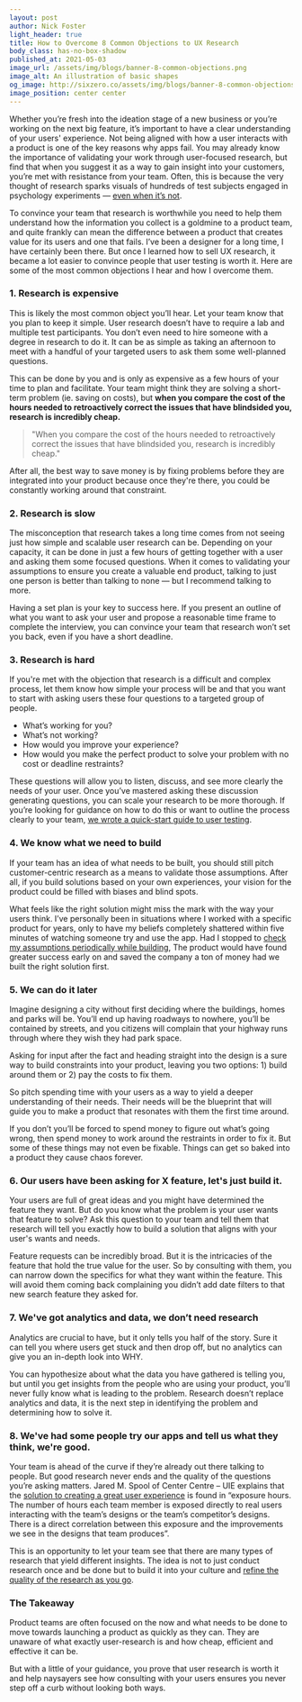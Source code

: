 ```yaml
---
layout: post
author: Nick Foster
light_header: true
title: How to Overcome 8 Common Objections to UX Research
body_class: has-no-box-shadow
published_at: 2021-05-03
image_url: /assets/img/blogs/banner-8-common-objections.png
image_alt: An illustration of basic shapes
og_image: http://sixzero.co/assets/img/blogs/banner-8-common-objections--og.png
image_position: center center
---
```


Whether you’re fresh into the ideation stage of a new business or you’re working on the next big feature, it’s important to have a clear understanding of your users' experience. Not being aligned with how a user interacts with a product is one of the key reasons why apps fail.
You may already know the importance of validating your work through user-focused research, but find that when you suggest it as a way to gain insight into your customers, you’re met with resistance from your team. Often, this is because the very thought of research sparks visuals of hundreds of test subjects engaged in psychology experiments — [even when it’s not](https://www.interaction-design.org/literature/article/user-research-what-it-is-and-why-you-should-do-it).

To convince your team that research is worthwhile you need to help them understand how the information you collect is a goldmine to a product team, and quite frankly can mean the difference between a product that creates value for its users and one that fails.
I’ve been a designer for a long time, I have certainly been there. But once I learned how to sell UX research, it became a lot easier to convince people that user testing is worth it.
Here are some of the most common objections I hear and how I overcome them.

### 1. Research is expensive

This is likely the most common object you’ll hear.  Let your team know that you plan to keep it simple. User research doesn’t have to require a lab and multiple test participants. You don’t even need to hire someone with a degree in research to do it. It can be as simple as taking an afternoon to meet with a handful of your targeted users to ask them some well-planned questions.

This can be done by you and is only as expensive as a few hours of your time to plan and facilitate. Your team might think they are solving a short-term problem (ie. saving on costs), but **when you compare the cost of the hours needed to retroactively correct the issues that have blindsided you, research is incredibly cheap.**

> "When you compare the cost of the hours needed to retroactively correct the issues that have blindsided you, research is incredibly cheap."

After all, the best way to save money is by fixing problems before they are integrated into your product because once they're there, you could be constantly working around that constraint.

### 2. Research is slow

The misconception that research takes a long time comes from not seeing just how simple and scalable user research can be. Depending on your capacity, it can be done in just a few hours of getting together with a user and asking them some focused questions. When it comes to validating your assumptions to ensure you create a valuable end product, talking to just one person is better than talking to none — but I recommend talking to more.

Having a set plan is your key to success here. If you present an outline of what you want to ask your user and propose a reasonable time frame to complete the interview, you can convince your team that research won’t set you back, even if you have a short deadline.

### 3. Research is hard

If you're met with the objection that research is a difficult and complex process, let them know how simple your process will be and that you want to start with asking users these four questions to a targeted group of people.

* What’s working for you?
* What’s not working?
* How would you improve your experience?
* How would you make the perfect product to solve your problem with no cost or deadline restraints?

These questions will allow you to listen, discuss, and see more clearly the needs of your user. Once you’ve mastered asking these discussion generating questions, you can scale your research to be more thorough. If you’re looking for guidance on how to do this or want to outline the process clearly to your team, [we wrote a quick-start guide to user testing](https://sixzero.co/startusertesting/).

### 4. We know what we need to build

If your team has an idea of what needs to be built, you should still pitch customer-centric research as a means to validate those assumptions. After all, if you build solutions based on your own experiences, your vision for the product could be filled with biases and blind spots.

What feels like the right solution might miss the mark with the way your users think. I’ve personally been in situations where I worked with a specific product for years, only to have my beliefs completely shattered within five minutes of watching someone try and use the app.  Had I stopped to [check my assumptions periodically while building](/2021/05/06/how-to-design-without-a-designer/),  The product would have found greater success early on and saved the company a ton of money had we built the right solution first.


### 5. We can do it later

Imagine designing a city without first deciding where the buildings, homes and parks will be. You’ll end up having roadways to nowhere, you’ll be contained by streets, and you citizens will complain that your highway runs through where they wish they had park space.

Asking for input after the fact and heading straight into the design is a sure way to build constraints into your product, leaving you two options: 1) build around them or 2) pay the costs to fix them.

So pitch spending time with your users as a way to yield a deeper understanding of their needs. Their needs will be the blueprint that will guide you to make a product that resonates with them the first time around.

If you don’t you’ll be forced to spend money to figure out what’s going wrong, then spend money to work around the restraints in order to fix it.  But some of these things may not even be fixable. Things can get so baked into a product they cause chaos forever.


### 6. Our users have been asking for X feature, let's just build it.

Your users are full of great ideas and you might have determined the feature they want. But do you know what the problem is your user wants that feature to solve? Ask this question to your team and tell them that research will tell you exactly how to build a solution that aligns with your user's wants and needs.

Feature requests can be incredibly broad. But it is the intricacies of the feature that hold the true value for the user. So by consulting with them, you can narrow down the specifics for what they want within the feature. This will avoid them coming back complaining you didn’t add date filters to that new search feature they asked for.

### 7. We've got analytics and data, we don’t need research
Analytics are crucial to have, but it only tells you half of the story. Sure it can tell you where users get stuck and then drop off, but no analytics can give you an in-depth look into WHY.

You can hypothesize about what the data you have gathered is telling you, but until you get insights from the people who are using your product, you’ll never fully know what is leading to the problem. Research doesn’t replace analytics and data, it is the next step in identifying the problem and determining how to solve it.

### 8. We've had some people try our apps and tell us what they think, we're good.

Your team is ahead of the curve if they’re already out there talking to people. But good research never ends and the quality of the questions you’re asking matters.
 Jared M. Spool of Center Centre – UIE explains that the [solution to creating a great user experience](https://articles.uie.com/user_exposure_hours/#:~:text=Exposure%20hours) is found in “exposure hours. The number of hours each team member is exposed directly to real users interacting with the team’s designs or the team’s competitor’s designs. There is a direct correlation between this exposure and the improvements we see in the designs that team produces”.

This is an opportunity to let your team see that there are many types of research that yield different insights. The idea is not to just conduct research once and be done but to build it into your culture and [refine the quality of the research as you go](/2021/05/06/how-to-design-without-a-designer/).


### The Takeaway

Product teams are often focused on the now and what needs to be done to move towards launching a product as quickly as they can. They are unaware of what exactly user-research is and how cheap, efficient and effective it can be.

But with a little of your guidance, you prove that user research is worth it and help naysayers see how consulting with your users ensures you never step off a curb without looking both ways. 

